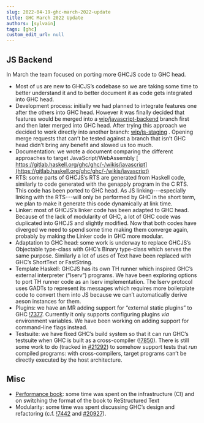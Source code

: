 ```yaml
---
slug: 2022-04-19-ghc-march-2022-update
title: GHC March 2022 Update
authors: [sylvain]
tags: [ghc]
custom_edit_url: null
---
```

## JS Backend

In March the team focused on porting more GHCJS code to GHC head.

* Most of us are new to GHCJS’s codebase so we are taking some time to better understand it and to better document it as code gets integrated into GHC head.
* Development process: initially we had planned to integrate features one after the others into GHC head. However it was finally decided that features would be merged into a [wip/javascript-backend](https://gitlab.haskell.org/ghc/ghc/-/commits/wip/javascript-backend) branch first and then later merged into GHC head. After trying this approach we decided to work directly into another branch: [wip/js-staging](https://gitlab.haskell.org/ghc/ghc/-/commits/wip/js-staging) . Opening merge requests that can’t be tested against a branch that isn’t GHC head didn’t bring any benefit and slowed us too much.
* Documentation: we wrote a document comparing the different approaches to target JavaScript/WebAssembly [ https://gitlab.haskell.org/ghc/ghc/-/wikis/javascript](https://gitlab.haskell.org/ghc/ghc/-/wikis/javascript)
* RTS: some parts of GHCJS’s RTS are generated from Haskell code, similarly to code generated with the genapply program in the C RTS. This code has been ported to GHC head. As JS linking---especially linking with the RTS---will only be performed by GHC in the short term, we plan to make it generate this code dynamically at link time.
* Linker: most of GHCJS’s linker code has been adapted to GHC head. Because of the lack of modularity of GHC, a lot of GHC code was duplicated into GHCJS and slightly modified. Now that both codes have diverged we need to spend some time making them converge again, probably by making the Linker code in GHC more modular.
* Adaptation to GHC head: some work is underway to replace GHCJS’s Objectable type-class with GHC’s Binary type-class which serves the same purpose. Similarly a lot of uses of Text have been replaced with GHC’s ShortText or FastString.
* Template Haskell: GHCJS has its own TH runner which inspired GHC’s external interpreter (“Iserv”) programs. We have been exploring options to port TH runner code as an Iserv implementation. The Iserv protocol uses GADTs to represent its messages which requires more boilerplate code to convert them into JS because we can’t automatically derive aeson instances for them.
* Plugins: we have an MR adding support for “external static plugins” to GHC [!7377](https://gitlab.haskell.org/ghc/ghc/-/merge_requests/7377). Currently it only supports configuring plugins *via* environment variables. We have been working on adding support for command-line flags instead.
* Testsuite: we have fixed GHC’s build system so that it can run GHC’s testsuite when GHC is built as a cross-compiler ([!7850](https://gitlab.haskell.org/ghc/ghc/-/merge_requests/7850)). There is still some work to do (tracked in [#21292](https://gitlab.haskell.org/ghc/ghc/-/issues/21292)) to somehow support tests that *run* compiled programs: with cross-compilers, target programs can’t be directly executed by the host architecture.

## Misc

* [Performance book](https://github.com/haskellfoundation/tech-proposals/pull/26): some time was spent on the infrastructure (CI) and on switching the format of the book to ReStructured Text
* Modularity: some time was spent discussing GHC’s design and refactoring (c.f. [!7442](https://gitlab.haskell.org/ghc/ghc/-/merge_requests/7442) and [#20927](https://gitlab.haskell.org/ghc/ghc/-/issues/20927)).

